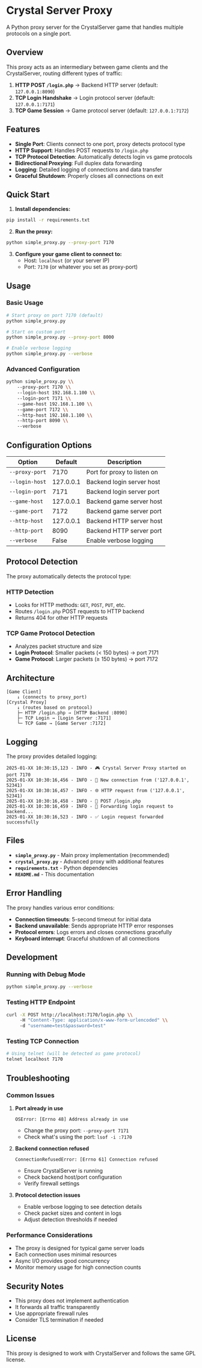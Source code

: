 # Crystal Server Proxy

A Python proxy server for the CrystalServer game that handles multiple protocols on a single port.

## Overview

This proxy acts as an intermediary between game clients and the CrystalServer, routing different types of traffic:

1. **HTTP POST `/login.php`** → Backend HTTP server (default: `127.0.0.1:8090`)
2. **TCP Login Handshake** → Login protocol server (default: `127.0.0.1:7171`)  
3. **TCP Game Session** → Game protocol server (default: `127.0.0.1:7172`)

## Features

- **Single Port**: Clients connect to one port, proxy detects protocol type
- **HTTP Support**: Handles POST requests to `/login.php` 
- **TCP Protocol Detection**: Automatically detects login vs game protocols
- **Bidirectional Proxying**: Full duplex data forwarding
- **Logging**: Detailed logging of connections and data transfer
- **Graceful Shutdown**: Properly closes all connections on exit

## Quick Start

1. **Install dependencies:**
```bash
pip install -r requirements.txt
```

2. **Run the proxy:**
```bash
python simple_proxy.py --proxy-port 7170
```

3. **Configure your game client to connect to:**
   - Host: `localhost` (or your server IP)
   - Port: `7170` (or whatever you set as proxy-port)

## Usage

### Basic Usage
```bash
# Start proxy on port 7170 (default)
python simple_proxy.py

# Start on custom port
python simple_proxy.py --proxy-port 8000

# Enable verbose logging
python simple_proxy.py --verbose
```

### Advanced Configuration
```bash
python simple_proxy.py \\
    --proxy-port 7170 \\
    --login-host 192.168.1.100 \\
    --login-port 7171 \\
    --game-host 192.168.1.100 \\
    --game-port 7172 \\
    --http-host 192.168.1.100 \\
    --http-port 8090 \\
    --verbose
```

## Configuration Options

| Option | Default | Description |
|--------|---------|-------------|
| `--proxy-port` | 7170 | Port for proxy to listen on |
| `--login-host` | 127.0.0.1 | Backend login server host |
| `--login-port` | 7171 | Backend login server port |
| `--game-host` | 127.0.0.1 | Backend game server host |
| `--game-port` | 7172 | Backend game server port |
| `--http-host` | 127.0.0.1 | Backend HTTP server host |
| `--http-port` | 8090 | Backend HTTP server port |
| `--verbose` | False | Enable verbose logging |

## Protocol Detection

The proxy automatically detects the protocol type:

### HTTP Detection
- Looks for HTTP methods: `GET`, `POST`, `PUT`, etc.
- Routes `/login.php` POST requests to HTTP backend
- Returns 404 for other HTTP requests

### TCP Game Protocol Detection  
- Analyzes packet structure and size
- **Login Protocol**: Smaller packets (< 150 bytes) → port 7171
- **Game Protocol**: Larger packets (≥ 150 bytes) → port 7172

## Architecture

```
[Game Client] 
    ↓ (connects to proxy_port)
[Crystal Proxy]
    ↓ (routes based on protocol)
    ├─ HTTP /login.php → [HTTP Backend :8090]
    ├─ TCP Login → [Login Server :7171] 
    └─ TCP Game → [Game Server :7172]
```

## Logging

The proxy provides detailed logging:

```
2025-01-XX 10:30:15,123 - INFO - 🎮 Crystal Server Proxy started on port 7170
2025-01-XX 10:30:16,456 - INFO - 🔗 New connection from ('127.0.0.1', 52341)
2025-01-XX 10:30:16,457 - INFO - 🌐 HTTP request from ('127.0.0.1', 52341)
2025-01-XX 10:30:16,458 - INFO - 📨 POST /login.php
2025-01-XX 10:30:16,459 - INFO - 🔄 Forwarding login request to backend...
2025-01-XX 10:30:16,523 - INFO - ✅ Login request forwarded successfully
```

## Files

- **`simple_proxy.py`** - Main proxy implementation (recommended)
- **`crystal_proxy.py`** - Advanced proxy with additional features
- **`requirements.txt`** - Python dependencies
- **`README.md`** - This documentation

## Error Handling

The proxy handles various error conditions:

- **Connection timeouts**: 5-second timeout for initial data
- **Backend unavailable**: Sends appropriate HTTP error responses
- **Protocol errors**: Logs errors and closes connections gracefully
- **Keyboard interrupt**: Graceful shutdown of all connections

## Development

### Running with Debug Mode
```bash
python simple_proxy.py --verbose
```

### Testing HTTP Endpoint
```bash
curl -X POST http://localhost:7170/login.php \\
     -H "Content-Type: application/x-www-form-urlencoded" \\
     -d "username=test&password=test"
```

### Testing TCP Connection
```bash
# Using telnet (will be detected as game protocol)
telnet localhost 7170
```

## Troubleshooting

### Common Issues

1. **Port already in use**
   ```
   OSError: [Errno 48] Address already in use
   ```
   - Change the proxy port: `--proxy-port 7171`
   - Check what's using the port: `lsof -i :7170`

2. **Backend connection refused**
   ```
   ConnectionRefusedError: [Errno 61] Connection refused
   ```
   - Ensure CrystalServer is running
   - Check backend host/port configuration
   - Verify firewall settings

3. **Protocol detection issues**
   - Enable verbose logging to see detection details
   - Check packet sizes and content in logs
   - Adjust detection thresholds if needed

### Performance Considerations

- The proxy is designed for typical game server loads
- Each connection uses minimal resources
- Async I/O provides good concurrency
- Monitor memory usage for high connection counts

## Security Notes

- This proxy does not implement authentication
- It forwards all traffic transparently
- Use appropriate firewall rules
- Consider TLS termination if needed

## License

This proxy is designed to work with CrystalServer and follows the same GPL license.
